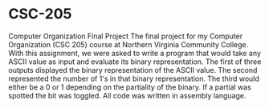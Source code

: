 # CSC-205
Computer Organization Final Project
The final project for my Computer Organization (CSC 205) course at Northern Virginia Community College. 
With this assignment, we were asked to write a program that would take any ASCII value as input and 
evaluate its binary representation. The first of three outputs displayed the binary representation of 
the ASCII value. The second represented the number of 1's in that binary representation. The third would 
either be a 0 or 1 depending on the partiality of the binary. If a partial was spotted the bit was 
toggled. All code was written in assembly language.
